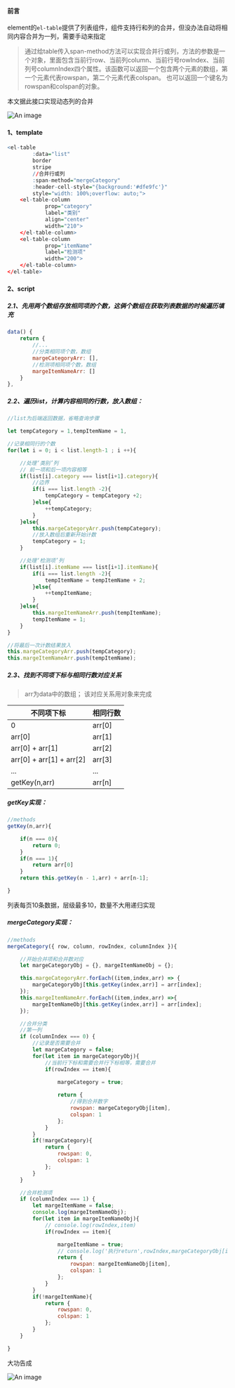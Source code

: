 #### 前言
element的<code>el-table</code>提供了列表组件，组件支持行和列的合并，但没办法自动将相同内容合并为一列，需要手动来指定

> 通过给table传入span-method方法可以实现合并行或列，方法的参数是一个对象，里面包含当前行row、当前列column、当前行号rowIndex、当前列号columnIndex四个属性。该函数可以返回一个包含两个元素的数组，第一个元素代表rowspan，第二个元素代表colspan。 也可以返回一个键名为rowspan和colspan的对象。

本文据此接口实现动态列的合并

![An image](../.vuepress/public/js/jsElement_1.png)

#### 1、template

```r
<el-table
        :data="list"
        border
        stripe
        //合并行或列
        :span-method="mergeCategory"
        :header-cell-style="{background:'#dfe9fc'}"
        style="width: 100%;overflow: auto;">
    <el-table-column
            prop="category"
            label="类别"
            align="center"
            width="210">
    </el-table-column>
    <el-table-column
            prop="itemName"
            label="检测项"
            width="200">
    </el-table-column>
</el-table>
```


#### 2、script

##### 2.1、先用两个数组存放相同项的个数，这俩个数组在获取列表数据的时候遍历填充
```js
data() {
	return {
	    //...
	    //分类相同项个数，数组
        margeCategoryArr: [], 
        //检测项相同项个数，数组
        margeItemNameArr: [] 
	}
},
```
##### 2.2、遍历list，计算内容相同的行数，放入数组：

```js
//list为后端返回数据，省略查询步骤

let tempCategory = 1,tempItemName = 1, 

//记录相同行的个数
for(let i = 0; i < list.length-1 ; i ++){

    //处理‘类别’列
	// 前一项和后一项内容相等
	if(list[i].category === list[i+1].category){
	    //边界
		if(i === list.length -2){
			tempCategory = tempCategory +2;
        }else{
			++tempCategory;
        }
	}else{
		this.margeCategoryArr.push(tempCategory);
		//放入数组后重新开始计数
		tempCategory = 1;
	}

    //处理‘检测项’列
	if(list[i].itemName === list[i+1].itemName){
		if(i === list.length -2){
			tempItemName = tempItemName + 2;
        }else{
			++tempItemName;
        }
    }else{
		this.margeItemNameArr.push(tempItemName);
		tempItemName = 1;
    }
}

//将最后一次计数结果放入
this.margeCategoryArr.push(tempCategory);
this.margeItemNameArr.push(tempItemName);
```
##### 2.3、找到不同项下标与相同行数对应关系

> arr为data中的数组；
> 该对应关系用对象来完成

不同项下标 | 相同行数
---|---
0 | arr[0]
arr[0] | arr[1]
arr[0] + arr[1] | arr[2]
arr[0] + arr[1] + arr[2] | arr[3]
... | ...
getKey(n,arr) | arr[n]

##### getKey实现：

```js
//methods
getKey(n,arr){

	if(n === 0){
		return 0;
    }
	if(n === 1){
		return arr[0]
    }
	return this.getKey(n - 1,arr) + arr[n-1];

}
```
列表每页10条数据，层级最多10，数量不大用递归实现

##### mergeCategory实现：

```js
//methods
mergeCategory({ row, column, rowIndex, columnIndex }){

    //开始合并项和合并数对应
	let margeCategoryObj = {}, margeItemNameObj = {};

	this.margeCategoryArr.forEach((item,index,arr) => {
		margeCategoryObj[this.getKey(index,arr)] = arr[index];
    });
	this.margeItemNameArr.forEach((item,index,arr) =>{
		margeItemNameObj[this.getKey(index,arr)] = arr[index];
    });

    //合并分类
    //第一列
	if (columnIndex === 0) {
	    //记录是否需要合并
		let margeCategory = false;
		for(let item in margeCategoryObj){
			//当前行下标和需要合并行下标相等，需要合并
			if(rowIndex == item){

				margeCategory = true;
				
				return {
				    //得到合并数字
					rowspan: margeCategoryObj[item],
					colspan: 1
				};
            }
        }
		if(!margeCategory){
			return {
				rowspan: 0,
				colspan: 1
			};
        }
	}

	//合并检测项
	if (columnIndex === 1) {
		let margeItemName = false;
		console.log(margeItemNameObj);
		for(let item in margeItemNameObj){
			// console.log(rowIndex,item)
			if(rowIndex == item){

				margeItemName = true;
				// console.log('执行return',rowIndex,margeCategoryObj[item]);
				return {
					rowspan: margeItemNameObj[item],
					colspan: 1
				};
			}
		}
		if(!margeItemName){
			return {
				rowspan: 0,
				colspan: 1
			};
		}
	}

}
```
大功告成

![An image](../.vuepress/public/js/jsElement_2.png)